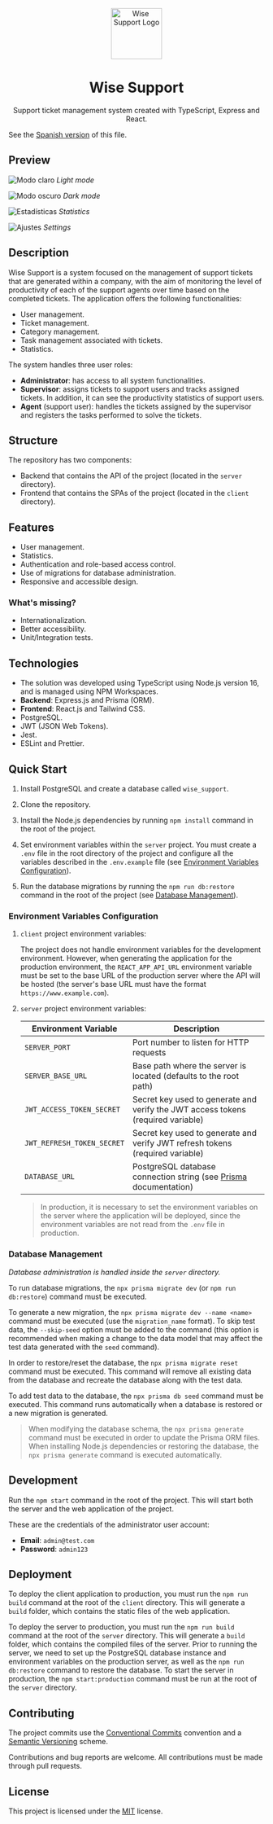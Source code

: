 <p align="center">
  <img src="preview/logo.png" alt="Wise Support Logo" width="100" />
  <h1 align="center">Wise Support</h1>
  <p align="center">
    Support ticket management system created with TypeScript, Express and React.
  </p>
</p>

See the [Spanish version](README.es.md) of this file.

## Preview

![Modo claro](preview/light-mode.png)
_Light mode_

![Modo oscuro](preview/dark-mode.png)
_Dark mode_

![Estadísticas](preview/stats.png)
_Statistics_

![Ajustes](preview/settings.png)
_Settings_

## Description

Wise Support is a system focused on the management of support tickets that are generated within a company, with the aim of monitoring the level of productivity of each of the support agents over time based on the completed tickets. The application offers the following functionalities:

-   User management.
-   Ticket management.
-   Category management.
-   Task management associated with tickets.
-   Statistics.

The system handles three user roles:

-   **Administrator**: has access to all system functionalities.
-   **Supervisor**: assigns tickets to support users and tracks assigned tickets. In addition, it can see the productivity statistics of support users.
-   **Agent** (support user): handles the tickets assigned by the supervisor and registers the tasks performed to solve the tickets.

## Structure

The repository has two components:

-   Backend that contains the API of the project (located in the `server` directory).
-   Frontend that contains the SPAs of the project (located in the `client` directory).

## Features

-   User management.
-   Statistics.
-   Authentication and role-based access control.
-   Use of migrations for database administration.
-   Responsive and accessible design.

### What's missing?

-   Internationalization.
-   Better accessibility.
-   Unit/Integration tests.

## Technologies

-   The solution was developed using TypeScript using Node.js version 16, and is managed using NPM Workspaces.
-   **Backend**: Express.js and Prisma (ORM).
-   **Frontend**: React.js and Tailwind CSS.
-   PostgreSQL.
-   JWT (JSON Web Tokens).
-   Jest.
-   ESLint and Prettier.

## Quick Start

1. Install PostgreSQL and create a database called `wise_support`.

2. Clone the repository.

3. Install the Node.js dependencies by running `npm install` command in the root of the project.

4. Set environment variables within the `server` project. You must create a `.env` file in the root directory of the project and configure all the variables described in the `.env.example` file (see [Environment Variables Configuration](#environment-variables-configuration)).

5. Run the database migrations by running the `npm run db:restore` command in the root of the project (see [Database Management](#database-management)).

### Environment Variables Configuration

1. `client` project environment variables:

    The project does not handle environment variables for the development environment. However, when generating the application for the production environment, the `REACT_APP_API_URL` environment variable must be set to the base URL of the production server where the API will be hosted (the server's base URL must have the format `https://www.example.com`).

2. `server` project environment variables:

    | Environment Variable       | Description                                                                                              |
    | -------------------------- | -------------------------------------------------------------------------------------------------------- |
    | `SERVER_PORT`              | Port number to listen for HTTP requests                                                                  |
    | `SERVER_BASE_URL`          | Base path where the server is located (defaults to the root path)                                        |
    | `JWT_ACCESS_TOKEN_SECRET`  | Secret key used to generate and verify the JWT access tokens (required variable)                         |
    | `JWT_REFRESH_TOKEN_SECRET` | Secret key used to generate and verify JWT refresh tokens (required variable)                            |
    | `DATABASE_URL`             | PostgreSQL database connection string (see [Prisma](https://pris.ly/d/connection-strings) documentation) |

    > In production, it is necessary to set the environment variables on the server where the application will be deployed, since the environment variables are not read from the `.env` file in production.

### Database Management

_Database administration is handled inside the `server` directory._

To run database migrations, the `npx prisma migrate dev` (or `npm run db:restore`) command must be executed.

To generate a new migration, the `npx prisma migrate dev --name <name>` command must be executed (use the `migration_name` format). To skip test data, the `--skip-seed` option must be added to the command (this option is recommended when making a change to the data model that may affect the test data generated with the `seed` command).

In order to restore/reset the database, the `npx prisma migrate reset` command must be executed. This command will remove all existing data from the database and recreate the database along with the test data.

To add test data to the database, the `npx prisma db seed` command must be executed. This command runs automatically when a database is restored or a new migration is generated.

> When modifying the database schema, the `npx prisma generate` command must be executed in order to update the Prisma ORM files. When installing Node.js dependencies or restoring the database, the `npx prisma generate` command is executed automatically.

## Development

Run the `npm start` command in the root of the project. This will start both the server and the web application of the project.

These are the credentials of the administrator user account:

-   **Email**: `admin@test.com`
-   **Password**: `admin123`

## Deployment

To deploy the client application to production, you must run the `npm run build` command at the root of the `client` directory. This will generate a `build` folder, which contains the static files of the web application.

To deploy the server to production, you must run the `npm run build` command at the root of the `server` directory. This will generate a `build` folder, which contains the compiled files of the server. Prior to running the server, we need to set up the PostgreSQL database instance and environment variables on the production server, as well as the `npm run db:restore` command to restore the database. To start the server in production, the `npm start:production` command must be run at the root of the `server` directory.

## Contributing

The project commits use the [Conventional Commits](https://www.conventionalcommits.org/) convention and a [Semantic Versioning](https://semver.org/) scheme.

Contributions and bug reports are welcome. All contributions must be made through pull requests.

## License

This project is licensed under the [MIT](https://opensource.org/licenses/MIT) license.
